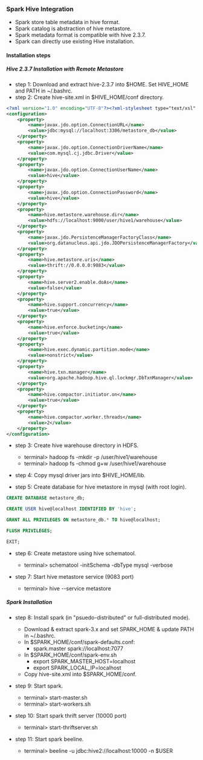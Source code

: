 ### Spark Hive Integration
* Spark store table metadata in hive format.
* Spark catalog is abstraction of hive metastore.
* Spark metadata format is compatible with hive 2.3.7.
* Spark can directly use existing Hive installation.

#### Installation steps

##### Hive 2.3.7 Installation with Remote Metastore
* step 1: Download and extract hive-2.3.7 into $HOME. Set HIVE_HOME and PATH in ~/.bashrc.
* step 2: Create hive-site.xml in $HIVE_HOME/conf directory.

```xml
<?xml version="1.0" encoding="UTF-8"?><?xml-stylesheet type="text/xsl" href="configuration.xsl"?>
<configuration>
	<property>
		<name>javax.jdo.option.ConnectionURL</name>
		<value>jdbc:mysql://localhost:3306/metastore_db</value>
	</property>
	<property>
		<name>javax.jdo.option.ConnectionDriverName</name>
		<value>com.mysql.cj.jdbc.Driver</value>
	</property>
	<property>
		<name>javax.jdo.option.ConnectionUserName</name>
		<value>hive</value>
	</property>
	<property>
		<name>javax.jdo.option.ConnectionPassword</name>
		<value>hive</value>
	</property>
	<property>
		<name>hive.metastore.warehouse.dir</name>
		<value>hdfs://localhost:9000/user/hive1/warehouse</value>
	</property>
	<property>
		<name>javax.jdo.PersistenceManagerFactoryClass</name>
		<value>org.datanucleus.api.jdo.JDOPersistenceManagerFactory</value>
	</property>
	<property>
		<name>hive.metastore.uris</name>
		<value>thrift://0.0.0.0:9083</value>
	</property>
	<property>
		<name>hive.server2.enable.doAs</name>
		<value>false</value>
	</property>
	<property>
		<name>hive.support.concurrency</name>
		<value>true</value>
	</property>
	<property>
		<name>hive.enforce.bucketing</name>
		<value>true</value>
	</property>
	<property>
		<name>hive.exec.dynamic.partition.mode</name>
		<value>nonstrict</value>
	</property>
	<property>
		<name>hive.txn.manager</name>
		<value>org.apache.hadoop.hive.ql.lockmgr.DbTxnManager</value>
	</property>
	<property>
		<name>hive.compactor.initiator.on</name>
		<value>true</value>
	</property>
	<property>
		<name>hive.compactor.worker.threads</name>
		<value>2</value>
	</property>
</configuration>
```

* step 3: Create hive warehouse directory in HDFS.
	* terminal> hadoop fs -mkdir -p /user/hive1/warehouse
	* terminal> hadoop fs -chmod g+w /user/hive1/warehouse

* step 4: Copy mysql driver jars into $HIVE_HOME/lib.
* step 5: Create database for hive metastore in mysql (with root login).

```SQL
CREATE DATABASE metastore_db;

CREATE USER hive@localhost IDENTIFIED BY 'hive';

GRANT ALL PRIVILEGES ON metastore_db.* TO hive@localhost;

FLUSH PRIVILEGES;

EXIT;
```

* step 6: Create metastore using hive schematool.
	* terminal> schematool -initSchema -dbType mysql -verbose

* step 7: Start hive metastore service (9083 port)
	* terminal> hive --service metastore

##### Spark Installation
* step 8: Install spark (in "psuedo-distributed" or full-distributed mode).
	* Download & extract spark-3.x and set SPARK_HOME & update PATH in ~/.bashrc.
	* In $SPARK_HOME/conf/spark-defaults.conf:
		* spark.master	spark://localhost:7077
	* In $SPARK_HOME/conf/spark-env.sh
		* export SPARK_MASTER_HOST=localhost
		* export SPARK_LOCAL_IP=localhost
	* Copy hive-site.xml into $SPARK_HOME/conf.

* step 9: Start spark.
	* terminal> start-master.sh
	* terminal> start-workers.sh

* step 10: Start spark thrift server (10000 port)
	* terminal> start-thriftserver.sh

* step 11: Start spark beeline.
	* terminal> beeline -u jdbc:hive2://localhost:10000 -n $USER

